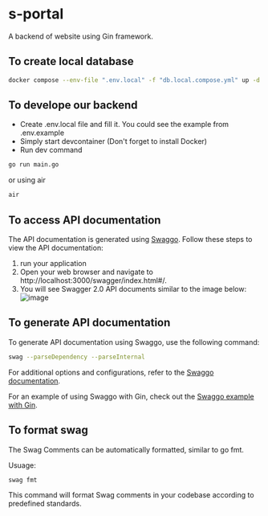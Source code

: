 # s-portal
A backend of website using Gin framework.

## To create local database
```bash
docker compose --env-file ".env.local" -f "db.local.compose.yml" up -d --build
```

## To develope our backend
- Create .env.local file and fill it. You could see the example from .env.example
- Simply start devcontainer (Don't forget to install Docker)
- Run dev command
```bash
go run main.go
```
  or using air
```bash
air
```

## To access API documentation
The API documentation is generated using [Swaggo](https://github.com/swaggo/swag?tab=readme-ov-file). Follow these steps to view the API documentation:
1. run your application
2. Open your web browser and navigate to http://localhost:3000/swagger/index.html#/.
3. You will see Swagger 2.0 API documents similar to the image below:
![image](https://github.com/KANOMTHER/s-portal/assets/89908219/0dffadce-ab9f-47ba-b23e-61a43783b2e5)

## To generate API documentation
To generate API documentation using Swaggo, use the following command:
```bash
swag --parseDependency --parseInternal
```
For additional options and configurations, refer to the [Swaggo documentation](https://github.com/swaggo/swag?tab=readme-ov-file#swag-cli).

For an example of using Swaggo with Gin, check out the [Swaggo example with Gin](https://github.com/swaggo/swag/tree/master/example/celler).

## To format swag
The Swag Comments can be automatically formatted, similar to go fmt.

Usuage:
```bash
swag fmt
```
This command will format Swag comments in your codebase according to predefined standards.
